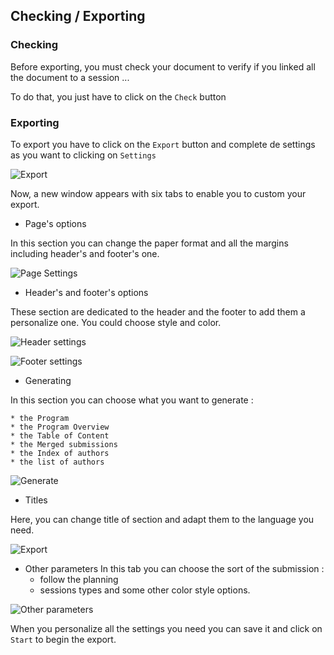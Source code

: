 ## Checking / Exporting

### Checking 

Before exporting, you must check your document to verify if you linked all the document to a session ... 

To do that, you just have to click on the `Check` button

### Exporting 

To export you have to click on the `Export` button and complete de settings as you want to clicking on `Settings` 

![Export](./etc/screenshots/Export1.png)

Now, a new window appears with six tabs to enable you to custom your export.

* Page's options 

In this section you can change the paper format and all the margins including header's and footer's one. 

![Page Settings](./etc/screenshots/ExportSettings1.png)

*  Header's and footer's options 

These section are dedicated to the header and the footer to add them a personalize one. You could choose style and color. 

![Header settings](./etc/screenshots/ExportSettings2.png)

![Footer settings](./etc/screenshots/ExportSettings3.png)


*  Generating 

In this section you can choose what you want to generate : 

	* the Program
	* the Program Overview
	* the Table of Content
	* the Merged submissions
	* the Index of authors
	* the list of authors

![Generate](./etc/screenshots/Exportsettings4.png)

*  Titles 

Here, you can change title of section and adapt them to the language you need. 

![Export](./etc/screenshots/ExportSettings5.png)

*  Other parameters
In this tab you can choose the sort of the submission : 
	* follow the planning 
	* sessions types 
and some other color style options. 

![Other parameters](./etc/screenshots/ExportSettings6.png)

When you personalize all the settings you need you can save it and click on `Start` to begin the export. 




